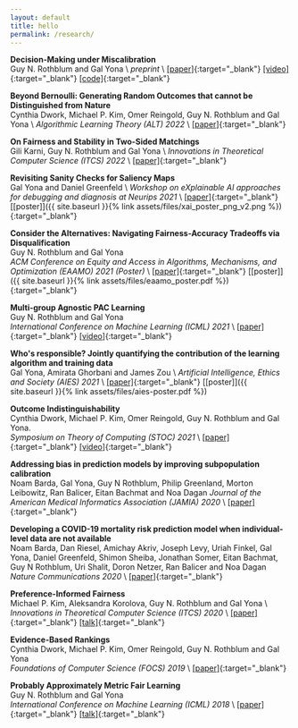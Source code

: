 ```yaml
---
layout: default
title: hello
permalink: /research/
---
```


**Decision-Making under Miscalibration**  
Guy N. Rothblum and Gal Yona \\
*preprint* \\
[[paper]](https://arxiv.org/abs/2203.09852){:target="_blank"} [[video]](https://www.youtube.com/watch?v=GXnIwEr1its&ab_channel=SimonsInstitute){:target="_blank"} [[code]](https://github.com/galyona/decision-making-under-miscalibration){:target="_blank"}


**Beyond Bernoulli: Generating Random Outcomes that cannot be Distinguished from Nature**  
Cynthia Dwork, Michael P. Kim, Omer Reingold, Guy N. Rothblum and Gal Yona \\
*Algorithmic Learning Theory (ALT) 2022* \\
[[paper]](https://proceedings.mlr.press/v167/dwork22a/dwork22a.pdf){:target="_blank"}

**On Fairness and Stability in Two-Sided Matchings**  
Gili Karni, Guy N. Rothblum and Gal Yona \\
*Innovations in Theoretical Computer Science (ITCS) 2022* \\
[[paper]](https://arxiv.org/abs/2111.10885){:target="_blank"}


**Revisiting Sanity Checks for Saliency Maps**  
Gal Yona and Daniel Greenfeld \\
*Workshop on eXplainable AI approaches for debugging and diagnosis at Neurips 2021*  \\
[[paper]](https://arxiv.org/abs/2110.14297){:target="_blank"} [[poster]]({{ site.baseurl }}{% link assets/files/xai_poster_png_v2.png %}){:target="_blank"}



**Consider the Alternatives: Navigating Fairness-Accuracy Tradeoffs via Disqualification**  
Guy N. Rothblum and Gal Yona  
*ACM Conference on Equity and Access in Algorithms, Mechanisms, and Optimization (EAAMO) 2021 (Poster)*  \\
[[paper]](https://arxiv.org/abs/2110.00813){:target="_blank"} [[poster]]({{ site.baseurl }}{% link assets/files/eaamo_poster.pdf %}){:target="_blank"}


**Multi-group Agnostic PAC Learning**  
Guy N. Rothblum and Gal Yona  
*International Conference on Machine Learning (ICML) 2021*  \\
[[paper]](http://arxiv.org/abs/2105.09989){:target="_blank"} [[video]](https://slideslive.com/38959615){:target="_blank"}

**Who's responsible? Jointly quantifying the contribution of the learning algorithm and training data**  
Gal Yona, Amirata Ghorbani and James Zou \\
*Artificial Intelligence, Ethics and Society (AIES) 2021* \\
[[paper]](https://arxiv.org/abs/1910.04214){:target="_blank"}  [[poster]]({{ site.baseurl }}{% link assets/files/aies-poster.pdf %})


**Outcome Indistinguishability**  
Cynthia Dwork, Michael P. Kim, Omer Reingold, Guy N. Rothblum and Gal Yona.  
*Symposium on Theory of Computing (STOC) 2021* \\
[[paper]](https://arxiv.org/abs/2011.13426){:target="_blank"} [[video]](https://www.youtube.com/watch?v=RPP_GD-YOos&ab_channel=InstituteforAdvancedStudy){:target="_blank"}

**Addressing bias in prediction models by improving subpopulation calibration**  
Noam Barda, Gal Yona, Guy N Rothblum, Philip Greenland, Morton Leibowitz, Ran Balicer, Eitan Bachmat and Noa Dagan
*Journal of the American Medical Informatics Association (JAMIA) 2020* \\
[[paper]](https://academic.oup.com/jamia/advance-article-abstract/doi/10.1093/jamia/ocaa283/6000400){:target="_blank"}

**Developing a COVID-19 mortality risk prediction model when individual-level data are not available**  
Noam Barda, Dan Riesel, Amichay Akriv, Joseph Levy, Uriah Finkel, Gal Yona, Daniel Greenfeld, Shimon Sheiba, Jonathan Somer, Eitan Bachmat, Guy N Rothblum, Uri Shalit, Doron Netzer, Ran Balicer and Noa Dagan  
*Nature Communications 2020* \\
[[paper]](https://www.nature.com/articles/s41467-020-18297-9){:target="_blank"}

**Preference-Informed Fairness**  
Michael P. Kim, Aleksandra Korolova, Guy N. Rothblum and Gal Yona \\
*Innovations in Theoretical Computer Science (ITCS) 2020* \\
[[paper]](https://arxiv.org/abs/1904.01793){:target="_blank"}
[[talk]](https://www.youtube.com/watch?v=zAR5VbkhKv4){:target="_blank"}

**Evidence-Based Rankings**  
Cynthia Dwork, Michael P. Kim, Omer Reingold, Guy N. Rothblum and Gal Yona  
*Foundations of Computer Science (FOCS) 2019* \\
[[paper]](https://conferences.computer.org/focs/2019/pdfs/FOCS2019-7pBwCpNH4Mz2L4MJWVl6Xp/7lI4PfneZ4L79yuaxYxVwe/6pWBsKP4Y961KSgnZ1Ykxt.pdf){:target="_blank"}


**Probably Approximately Metric Fair Learning**  
Guy N. Rothblum and Gal Yona  
*International Conference on Machine Learning (ICML) 2018*  \\
[[paper]](https://arxiv.org/abs/1803.03242){:target="_blank"} [[talk]](https://vimeo.com/287766217){:target="_blank"}
